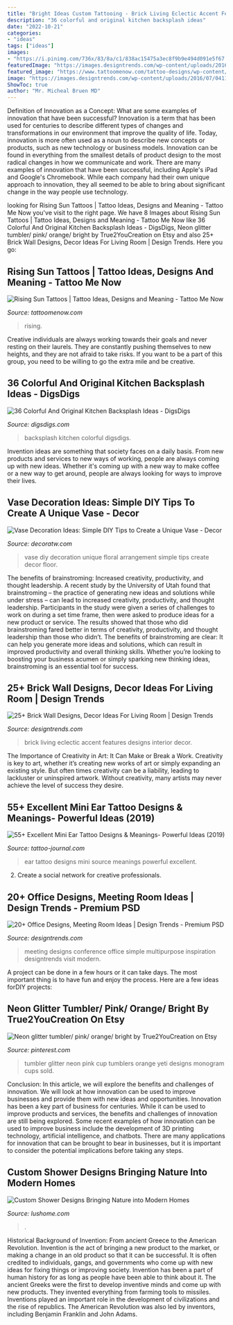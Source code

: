 ```yaml
---
title: "Bright Ideas Custom Tattooing - Brick Living Eclectic Accent Features Designs Interior Decor"
description: "36 colorful and original kitchen backsplash ideas"
date: "2022-10-21"
categories:
- "ideas"
tags: ["ideas"]
images:
- "https://i.pinimg.com/736x/83/8a/c1/838ac15475a3ec8f9b9e494d091e5f67.jpg"
featuredImage: "https://images.designtrends.com/wp-content/uploads/2016/02/19041101/Eclectic-Living-Room-Features-Brick-Accent-Wall.jpeg"
featured_image: "https://www.tattoomenow.com/tattoo-designs/wp-content/uploads/2020/01/Rising-Sun-Tattoo-05.jpg"
image: "https://images.designtrends.com/wp-content/uploads/2016/07/04112923/Simple-Multipurpose-Meeting-Room.jpg"
ShowToc: true
author: "Mr. Micheal Bruen MD"
---
```



Definition of Innovation as a Concept: What are some examples of innovation that have been successful?
Innovation is a term that has been used for centuries to describe different types of changes and transformations in our environment that improve the quality of life. Today, innovation is more often used as a noun to describe new concepts or products, such as new technology or business models. Innovation can be found in everything from the smallest details of product design to the most radical changes in how we communicate and work.
There are many examples of innovation that have been successful, including Apple's iPad and Google's Chromebook. While each company had their own unique approach to innovation, they all seemed to be able to bring about significant change in the way people use technology.

	

		
looking for Rising Sun Tattoos | Tattoo Ideas, Designs and Meaning - Tattoo Me Now you've visit to the right page. We have 8 Images about Rising Sun Tattoos | Tattoo Ideas, Designs and Meaning - Tattoo Me Now like 36 Colorful And Original Kitchen Backsplash Ideas - DigsDigs, Neon glitter tumbler/ pink/ orange/ bright by True2YouCreation on Etsy and also 25+ Brick Wall Designs, Decor Ideas For Living Room | Design Trends. Here you go:
		
    
## Rising Sun Tattoos | Tattoo Ideas, Designs And Meaning - Tattoo Me Now

<img loading=lazy src="https://www.tattoomenow.com/tattoo-designs/wp-content/uploads/2020/01/Rising-Sun-Tattoo-05.jpg" onerror="this.onerror=null;this.src='https://tse3.mm.bing.net/th?id=OIP.ez-rv0hmbzdHQrdFhesJNwHaLP&amp;pid=15.1';" alt="Rising Sun Tattoos | Tattoo Ideas, Designs and Meaning - Tattoo Me Now">

_Source: tattoomenow.com_

>rising. 

	

Creative individuals are always working towards their goals and never resting on their laurels. They are constantly pushing themselves to new heights, and they are not afraid to take risks. If you want to be a part of this group, you need to be willing to go the extra mile and be creative.

    
## 36 Colorful And Original Kitchen Backsplash Ideas - DigsDigs

<img loading=lazy src="https://www.digsdigs.com/photos/colorful-kitchen-backsplash-ideas-31.jpg" onerror="this.onerror=null;this.src='https://tse1.mm.bing.net/th?id=OIP.314uE10JJ5ozu8t4vLQhogHaLH&amp;pid=15.1';" alt="36 Colorful And Original Kitchen Backsplash Ideas - DigsDigs">

_Source: digsdigs.com_

>backsplash kitchen colorful digsdigs. 

	

Invention ideas are something that society faces on a daily basis. From new products and services to new ways of working, people are always coming up with new ideas. Whether it's coming up with a new way to make coffee or a new way to get around, people are always looking for ways to improve their lives. 

    
## Vase Decoration Ideas: Simple DIY Tips To Create A Unique Vase - Decor

<img loading=lazy src="http://decoratw.com/wp-content/uploads/2016/10/vase-decoration-ideas-4.jpg" onerror="this.onerror=null;this.src='https://tse3.mm.bing.net/th?id=OIP.gS_d3SNkubI673-200L-tAHaJ3&amp;pid=15.1';" alt="Vase Decoration Ideas: Simple DIY Tips to Create a Unique Vase - Decor">

_Source: decoratw.com_

>vase diy decoration unique floral arrangement simple tips create decor floor. 

	

The benefits of brainstroming: Increased creativity, productivity, and thought leadership.
A recent study by the University of Utah found that brainstroming – the practice of generating new ideas and solutions while under stress – can lead to increased creativity, productivity, and thought leadership. Participants in the study were given a series of challenges to work on during a set time frame, then were asked to produce ideas for a new product or service. The results showed that those who did brainstroming fared better in terms of creativity, productivity, and thought leadership than those who didn’t.
The benefits of brainstroming are clear: It can help you generate more ideas and solutions, which can result in improved productivity and overall thinking skills. Whether you’re looking to boosting your business acumen or simply sparking new thinking ideas, brainstroming is an essential tool for success.

    
## 25+ Brick Wall Designs, Decor Ideas For Living Room | Design Trends

<img loading=lazy src="https://images.designtrends.com/wp-content/uploads/2016/02/19041101/Eclectic-Living-Room-Features-Brick-Accent-Wall.jpeg" onerror="this.onerror=null;this.src='https://tse4.mm.bing.net/th?id=OIP.ZlNuPhNkuk1gaB_PEFR-FgHaE8&amp;pid=15.1';" alt="25+ Brick Wall Designs, Decor Ideas For Living Room | Design Trends">

_Source: designtrends.com_

>brick living eclectic accent features designs interior decor. 

	

The Importance of Creativity in Art: It Can Make or Break a Work.
Creativity is key to art, whether it’s creating new works of art or simply expanding an existing style. But often times creativity can be a liability, leading to lackluster or uninspired artwork. Without creativity, many artists may never achieve the level of success they desire.

    
## 55+ Excellent Mini Ear Tattoo Designs &amp; Meanings- Powerful Ideas (2019)

<img loading=lazy src="https://tattoo-journal.com/wp-content/uploads/2015/07/ear-tattoo_-5-650x650.jpg" onerror="this.onerror=null;this.src='https://tse1.mm.bing.net/th?id=OIP.eoXIYFlIAC20JhIvWtyRIwHaHa&amp;pid=15.1';" alt="55+ Excellent Mini Ear Tattoo Designs &amp; Meanings- Powerful Ideas (2019)">

_Source: tattoo-journal.com_

>ear tattoo designs mini source meanings powerful excellent. 

	

2. Create a social network for creative professionals. 

    
## 20+ Office Designs, Meeting Room Ideas | Design Trends - Premium PSD

<img loading=lazy src="https://images.designtrends.com/wp-content/uploads/2016/07/04112923/Simple-Multipurpose-Meeting-Room.jpg" onerror="this.onerror=null;this.src='https://tse1.mm.bing.net/th?id=OIP.XYHX-pRhBxI0Y28zQCiVbgHaLH&amp;pid=15.1';" alt="20+ Office Designs, Meeting Room Ideas | Design Trends - Premium PSD">

_Source: designtrends.com_

>meeting designs conference office simple multipurpose inspiration designtrends visit modern. 

	

A project can be done in a few hours or it can take days. The most important thing is to have fun and enjoy the process. Here are a few ideas forDIY projects: 

    
## Neon Glitter Tumbler/ Pink/ Orange/ Bright By True2YouCreation On Etsy

<img loading=lazy src="https://i.pinimg.com/736x/83/8a/c1/838ac15475a3ec8f9b9e494d091e5f67.jpg" onerror="this.onerror=null;this.src='https://tse1.mm.bing.net/th?id=OIP.C6v6USOfYw55a91UcgsWYwHaJ3&amp;pid=15.1';" alt="Neon glitter tumbler/ pink/ orange/ bright by True2YouCreation on Etsy">

_Source: pinterest.com_

>tumbler glitter neon pink cup tumblers orange yeti designs monogram cups sold. 

	

Conclusion: In this article, we will explore the benefits and challenges of innovation. We will look at how innovation can be used to improve businesses and provide them with new ideas and opportunities.
Innovation has been a key part of business for centuries. While it can be used to improve products and services, the benefits and challenges of innovation are still being explored. Some recent examples of how innovation can be used to improve business include the development of 3D printing technology, artificial intelligence, and chatbots. There are many applications for innovation that can be brought to bear in businesses, but it is important to consider the potential implications before taking any steps.

    
## Custom Shower Designs Bringing Nature Into Modern Homes

<img loading=lazy src="https://www.lushome.com/wp-content/uploads/2014/09/custom-shower-designs-modern-bathroom-8.jpg" onerror="this.onerror=null;this.src='https://tse2.mm.bing.net/th?id=OIP.dmgKw6QBYAM0WpnJWOIekAHaJ3&amp;pid=15.1';" alt="Custom Shower Designs Bringing Nature into Modern Homes">

_Source: lushome.com_

>. 

	

Historical Background of Invention: From ancient Greece to the American Revolution.
Invention is the act of bringing a new product to the market, or making a change in an old product so that it can be successful. It is often credited to individuals, gangs, and governments who come up with new ideas for fixing things or improving society. Invention has been a part of human history for as long as people have been able to think about it. The ancient Greeks were the first to develop inventive minds and come up with new products. They invented everything from farming tools to missiles. Inventions played an important role in the development of civilizations and the rise of republics. The American Revolution was also led by inventors, including Benjamin Franklin and John Adams.

